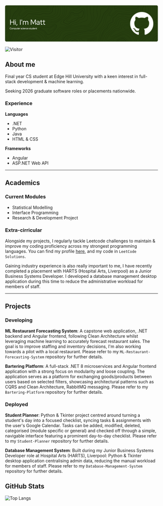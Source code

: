 ![Header](github-header-image.png)

![Visitor](https://visitor-badge.laobi.icu/badge?page_id=Mattytomo365.Mattytomo365)

## About me
Final year CS student at Edge Hill University with a keen interest in full-stack development & machine learning.

Seeking 2026 graduate software roles or placements nationwide.


### Experience
**Languages**
- .NET
- Python
- Java
- HTML & CSS

**Frameworks**
- Angular
- ASP.NET Web API

---

## Academics

### Current Modules
- Statistical Modelling
- Interface Programming
- Research & Development Project

### Extra-cirricular
Alongside my projects, I regularly tackle Leetcode challenges to maintain & improve my coding proficiency across my strongest programming languages. You can find my profile [here](https://leetcode.com/u/Mattytomo365/), and my code in `LeetCode Solutions`.

Gaining industry experience is also really important to me, I have recently completed a placement with HARTS (Hospital Arts, Liverpool) as a Junior Business Systems Developer. I developed a database management desktop application during this time to reduce the administrative workload for members of staff.

---

## Projects

### Developing
**ML Restaurant Forecasting System**: A capstone web application, .NET backend and Angular frontend, following Clean Architecture whilst leveraging machine learning to accurately forecast restaurant sales. The goal is to improve staffing and inventory decisions, I'm also working towards a pilot with a local restaurant. Please refer to my `ML-Restaurant-Forecasting-System` repository for further details.

**Bartering Platform**: A full-stack .NET 8 microservices and Angular frontend application with a strong focus on modularity and loose coupling. The application serves as a platform for exchanging goods/products between users based on selected filters, showcasing architectural patterns such as CQRS and Clean Architecture, RabbitMQ messaging. Please refer to my `Bartering-Platform` repository for further details.

### Deployed
**Student Planner**: Python & Tkinter project centred around turning a student's day into a focused checklist, syncing tasks & assignments with the user's Google Calendar. Tasks can be added, modified, deleted, categorised (module specific or general) and checked off through a simple, navigable interface featuring a prominent day-to-day checklist. Please refer to my `Student-Planner` repository for further details.

**Database Management System**: Built during my Junior Business Systems Developer role at Hospital Arts (HARTS), Liverpool: Python & Tkinter desktop application centralising admin data, reducing the manual workload for members of staff. Please refer to my `Database-Management-System` repository for further details.

## GitHub Stats
![Top Langs](https://github-readme-stats.vercel.app/api/top-langs/?username=Mattytomo365&layout=compact)



